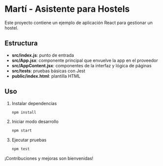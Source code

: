 # Martí - Asistente para Hostels

Este proyecto contiene un ejemplo de aplicación React para gestionar un hostel.

## Estructura
- **src/index.js**: punto de entrada
- **src/App.jsx**: componente principal que envuelve la app en el proveedor
- **src/AppContent.jsx**: componentes de la interfaz y lógica de páginas
- **src/__tests__**: pruebas básicas con Jest
- **public/index.html**: plantilla HTML

## Uso
1. Instalar dependencias
   ```bash
   npm install
   ```
2. Iniciar modo desarrollo
   ```bash
   npm start
   ```
3. Ejecutar pruebas
   ```bash
   npm test
   ```

¡Contribuciones y mejoras son bienvenidas!
